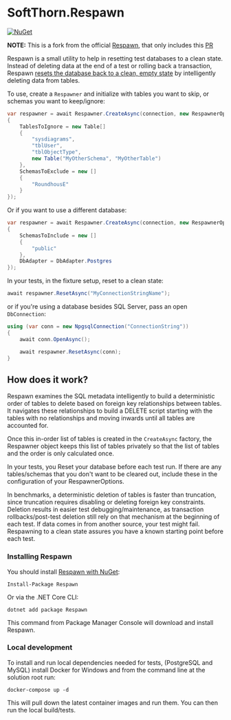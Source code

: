 # SoftThorn.Respawn

[![NuGet](https://img.shields.io/nuget/vpre/respawn.svg)](https://www.nuget.org/packages/SoftThorn.Respawn)

**NOTE:** This is a fork from the official [Respawn](https://github.com/jbogard/Respawn), that only includes this [PR](https://github.com/jbogard/Respawn/issues/135)

Respawn is a small utility to help in resetting test databases to a clean state. Instead of deleting data at the end of a test or rolling back a transaction, Respawn [resets the database back to a clean, empty state](http://lostechies.com/jimmybogard/2013/06/18/strategies-for-isolating-the-database-in-tests/) by intelligently deleting data from tables.

To use, create a `Respawner` and initialize with tables you want to skip, or schemas you want to keep/ignore:

```csharp
var respawner = await Respawner.CreateAsync(connection, new RespawnerOptions
{
    TablesToIgnore = new Table[]
    {
        "sysdiagrams",
        "tblUser",
        "tblObjectType",
        new Table("MyOtherSchema", "MyOtherTable")
    },
    SchemasToExclude = new []
    {
        "RoundhousE"
    }
});
```
Or if you want to use a different database:
```csharp
var respawner = await Respawner.CreateAsync(connection, new RespawnerOptions
{
    SchemasToInclude = new []
    {
        "public"
    },
    DbAdapter = DbAdapter.Postgres
});
```

In your tests, in the fixture setup, reset to a clean state:
```csharp
await respawner.ResetAsync("MyConnectionStringName");
```
or if you're using a database besides SQL Server, pass an open `DbConnection`:
```csharp
using (var conn = new NpgsqlConnection("ConnectionString"))
{
    await conn.OpenAsync();

    await respawner.ResetAsync(conn);
}
```

## How does it work?
Respawn examines the SQL metadata intelligently to build a deterministic order of tables to delete based on foreign key relationships between tables. It navigates these relationships to build a DELETE script starting with the tables with no relationships and moving inwards until all tables are accounted for.

Once this in-order list of tables is created in the `CreateAsync` factory, the Respawner object keeps this list of tables privately so that the list of tables and the order is only calculated once.

In your tests, you Reset your database before each test run. If there are any tables/schemas that you don't want to be cleared out, include these in the configuration of your RespawnerOptions.

In benchmarks, a deterministic deletion of tables is faster than truncation, since truncation requires disabling or deleting foreign key constraints. Deletion results in easier test debugging/maintenance, as transaction rollbacks/post-test deletion still rely on that mechanism at the beginning of each test. If data comes in from another source, your test might fail. Respawning to a clean state assures you have a known starting point before each test.

### Installing Respawn

You should install [Respawn with NuGet](https://www.nuget.org/packages/Respawn):

    Install-Package Respawn

Or via the .NET Core CLI:

    dotnet add package Respawn

This command from Package Manager Console will download and install Respawn.

### Local development

To install and run local dependencies needed for tests, (PostgreSQL and MySQL) install Docker for Windows and from the command line at the solution root run:

```
docker-compose up -d
```

This will pull down the latest container images and run them. You can then run the local build/tests.
